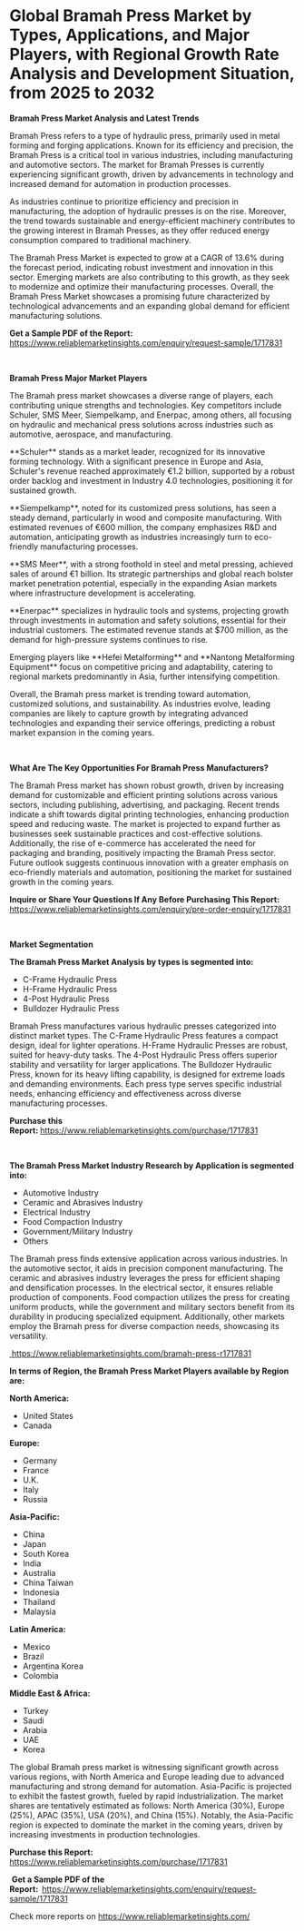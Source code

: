 <p><h1>Global Bramah Press Market by Types, Applications, and Major Players, with Regional Growth Rate Analysis and Development Situation, from 2025 to 2032</h1></p><p><strong>Bramah Press Market Analysis and Latest Trends</strong></p>
<p><p>Bramah Press refers to a type of hydraulic press, primarily used in metal forming and forging applications. Known for its efficiency and precision, the Bramah Press is a critical tool in various industries, including manufacturing and automotive sectors. The market for Bramah Presses is currently experiencing significant growth, driven by advancements in technology and increased demand for automation in production processes. </p><p>As industries continue to prioritize efficiency and precision in manufacturing, the adoption of hydraulic presses is on the rise. Moreover, the trend towards sustainable and energy-efficient machinery contributes to the growing interest in Bramah Presses, as they offer reduced energy consumption compared to traditional machinery.</p><p>The Bramah Press Market is expected to grow at a CAGR of 13.6% during the forecast period, indicating robust investment and innovation in this sector. Emerging markets are also contributing to this growth, as they seek to modernize and optimize their manufacturing processes. Overall, the Bramah Press Market showcases a promising future characterized by technological advancements and an expanding global demand for efficient manufacturing solutions.</p></p>
<p><strong>Get a Sample PDF of the Report:&nbsp;</strong> <a href="https://www.reliablemarketinsights.com/enquiry/request-sample/1717831?utm_campaign=1894&utm_medium=2&utm_source=Github&utm_content=ia&utm_term=18022025&utm_id=bramah-press">https://www.reliablemarketinsights.com/enquiry/request-sample/1717831</a></p>
<p>&nbsp;</p>
<p><strong>Bramah Press Major Market Players</strong></p>
<p><p>The Bramah press market showcases a diverse range of players, each contributing unique strengths and technologies. Key competitors include Schuler, SMS Meer, Siempelkamp, and Enerpac, among others, all focusing on hydraulic and mechanical press solutions across industries such as automotive, aerospace, and manufacturing.</p><p>**Schuler** stands as a market leader, recognized for its innovative forming technology. With a significant presence in Europe and Asia, Schuler's revenue reached approximately €1.2 billion, supported by a robust order backlog and investment in Industry 4.0 technologies, positioning it for sustained growth.</p><p>**Siempelkamp**, noted for its customized press solutions, has seen a steady demand, particularly in wood and composite manufacturing. With estimated revenues of €600 million, the company emphasizes R&D and automation, anticipating growth as industries increasingly turn to eco-friendly manufacturing processes.</p><p>**SMS Meer**, with a strong foothold in steel and metal pressing, achieved sales of around €1 billion. Its strategic partnerships and global reach bolster market penetration potential, especially in the expanding Asian markets where infrastructure development is accelerating.</p><p>**Enerpac** specializes in hydraulic tools and systems, projecting growth through investments in automation and safety solutions, essential for their industrial customers. The estimated revenue stands at $700 million, as the demand for high-pressure systems continues to rise.</p><p>Emerging players like **Hefei Metalforming** and **Nantong Metalforming Equipment** focus on competitive pricing and adaptability, catering to regional markets predominantly in Asia, further intensifying competition.</p><p>Overall, the Bramah press market is trending toward automation, customized solutions, and sustainability. As industries evolve, leading companies are likely to capture growth by integrating advanced technologies and expanding their service offerings, predicting a robust market expansion in the coming years.</p></p>
<p>&nbsp;</p>
<p><strong>What Are The Key Opportunities For Bramah Press Manufacturers?</strong></p>
<p><p>The Bramah Press market has shown robust growth, driven by increasing demand for customizable and efficient printing solutions across various sectors, including publishing, advertising, and packaging. Recent trends indicate a shift towards digital printing technologies, enhancing production speed and reducing waste. The market is projected to expand further as businesses seek sustainable practices and cost-effective solutions. Additionally, the rise of e-commerce has accelerated the need for packaging and branding, positively impacting the Bramah Press sector. Future outlook suggests continuous innovation with a greater emphasis on eco-friendly materials and automation, positioning the market for sustained growth in the coming years.</p></p>
<p><strong>Inquire or Share Your Questions If Any Before Purchasing This Report:</strong> <a href="https://www.reliablemarketinsights.com/enquiry/pre-order-enquiry/1717831?utm_campaign=1894&utm_medium=2&utm_source=Github&utm_content=ia&utm_term=18022025&utm_id=bramah-press">https://www.reliablemarketinsights.com/enquiry/pre-order-enquiry/1717831</a></p>
<p>&nbsp;</p>
<p><strong>Market Segmentation</strong></p>
<p><strong>The Bramah Press Market Analysis by types is segmented into:</strong></p>
<p><ul><li>C-Frame Hydraulic Press</li><li>H-Frame Hydraulic Press</li><li>4-Post Hydraulic Press</li><li>Bulldozer Hydraulic Press</li></ul></p>
<p><p>Bramah Press manufactures various hydraulic presses categorized into distinct market types. The C-Frame Hydraulic Press features a compact design, ideal for lighter operations. H-Frame Hydraulic Presses are robust, suited for heavy-duty tasks. The 4-Post Hydraulic Press offers superior stability and versatility for larger applications. The Bulldozer Hydraulic Press, known for its heavy lifting capability, is designed for extreme loads and demanding environments. Each press type serves specific industrial needs, enhancing efficiency and effectiveness across diverse manufacturing processes.</p></p>
<p><strong>Purchase this Report:&nbsp;</strong><a href="https://www.reliablemarketinsights.com/purchase/1717831?utm_campaign=1894&utm_medium=2&utm_source=Github&utm_content=ia&utm_term=18022025&utm_id=bramah-press">https://www.reliablemarketinsights.com/purchase/1717831</a></p>
<p>&nbsp;</p>
<p><strong>The Bramah Press Market Industry Research by Application is segmented into:</strong></p>
<p><ul><li>Automotive Industry</li><li>Ceramic and Abrasives Industry</li><li>Electrical Industry</li><li>Food Compaction Industry</li><li>Government/Military Industry</li><li>Others</li></ul></p>
<p><p>The Bramah press finds extensive application across various industries. In the automotive sector, it aids in precision component manufacturing. The ceramic and abrasives industry leverages the press for efficient shaping and densification processes. In the electrical sector, it ensures reliable production of components. Food compaction utilizes the press for creating uniform products, while the government and military sectors benefit from its durability in producing specialized equipment. Additionally, other markets employ the Bramah press for diverse compaction needs, showcasing its versatility.</p></p>
<p><a href="https://www.reliablemarketinsights.com/bramah-press-r1717831?utm_campaign=1894&utm_medium=2&utm_source=Github&utm_content=ia&utm_term=18022025&utm_id=bramah-press">&nbsp;https://www.reliablemarketinsights.com/bramah-press-r1717831</a></p>
<p><strong>In terms of Region, the Bramah Press Market Players available by Region are:</strong></p>
<p>
    <p> <strong> North America: </strong>
        <ul>
            <li>United States</li>
            <li>Canada</li>
        </ul>
        </p> 
    <p> <strong> Europe: </strong>
        <ul>
            <li>Germany</li>
            <li>France</li>
            <li>U.K.</li>
            <li>Italy</li>
            <li>Russia</li>
        </ul>
        </p> 
    <p> <strong> Asia-Pacific: </strong>
        <ul>
            <li>China</li>
            <li>Japan</li>
            <li>South Korea</li>
            <li>India</li>
            <li>Australia</li>
            <li>China Taiwan</li>
            <li>Indonesia</li>
            <li>Thailand</li>
            <li>Malaysia</li>
        </ul>
        </p> 
    <p> <strong> Latin America: </strong>
        <ul>
            <li>Mexico</li>
            <li>Brazil</li>
            <li>Argentina Korea</li>
            <li>Colombia</li>
        </ul>
        </p> 
    <p> <strong> Middle East & Africa: </strong>
        <ul>
            <li>Turkey</li>
            <li>Saudi</li>
            <li>Arabia</li>
            <li>UAE</li>
            <li>Korea</li>
        </ul>
    </p>
    </p>
<p><p>The global Bramah press market is witnessing significant growth across various regions, with North America and Europe leading due to advanced manufacturing and strong demand for automation. Asia-Pacific is projected to exhibit the fastest growth, fueled by rapid industrialization. The market shares are tentatively estimated as follows: North America (30%), Europe (25%), APAC (35%), USA (20%), and China (15%). Notably, the Asia-Pacific region is expected to dominate the market in the coming years, driven by increasing investments in production technologies.</p></p>
<p><strong>Purchase this Report: </strong><a href="https://www.reliablemarketinsights.com/purchase/1717831?utm_campaign=1894&utm_medium=2&utm_source=Github&utm_content=ia&utm_term=18022025&utm_id=bramah-press">https://www.reliablemarketinsights.com/purchase/1717831</a></p>
<p>&nbsp;<strong>Get a Sample PDF of the Report:&nbsp;&nbsp;</strong><a href="https://www.reliablemarketinsights.com/enquiry/request-sample/1717831?utm_campaign=1894&utm_medium=2&utm_source=Github&utm_content=ia&utm_term=18022025&utm_id=bramah-press">https://www.reliablemarketinsights.com/enquiry/request-sample/1717831</a></p>
<p><strong></strong></p>
<p>Check more reports on <a href="https://www.reliablemarketinsights.com/?utm_campaign=1894&utm_medium=2&utm_source=Github&utm_content=ia&utm_term=18022025&utm_id=bramah-press">https://www.reliablemarketinsights.com/</a></p>